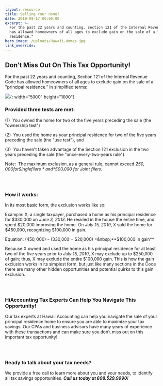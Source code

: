 ```yaml
---
layout: resource
title: Selling Your Home?
date: 2019-09-17 00:00:00
excerpt: >-
  For the past 22 years and counting, Section 121 of the Internal Revenue Code
  has allowed homeowners of all ages to exclude gain on the sale of a "principal
  residence."
hero_image: /uploads/Hawaii-Homes.jpg
link_override:
---
```


## Don’t Miss Out On This Tax Opportunity\!

For the past 22 years and counting, Section 121 of the Internal Revenue Code has allowed homeowners of all ages to exclude gain on the sale of a "principal residence." In simplified terms:

![](/uploads/photo1.jpeg){: width="5000" height="1000"}

### **Provided three tests are met:**

(1)&nbsp; You owned the home for two of the five years preceding the sale (the "ownership test")

(2)&nbsp; You used the home as your principal residence for two of the five years preceding the sale (the "use test"), and

(3)&nbsp; You haven't taken advantage of the Section 121 exclusion in the two years preceding the sale (the "once-every-two-years rule").

Note:&nbsp; The maximum exclusion, as a general rule, cannot exceed *$250,000 for Single filers* and *$500,000 for Joint filers*.

### &nbsp;

### **How it works:**

In its most basic form, the exclusion works like so:

Example: X, a single taxpayer, purchased a home as his principal residence for $330,000 on *June 3, 2013*. He resided in the house the entire time, and spent $20,000 improving the home. On *July 15, 2019*, X sold the home for $450,000, recognizing $100,000 in gain.

Equation: ($450,000) - ($330,000 + $20,000) =&nbsp;**$100,000 in gain**

Because X owned and used the home as his principal residence for at least two of the five years prior to *July 15, 2019*, X may exclude up to $250,000 of gain; thus, X may exclude the entire $100,000 gain. This is how the gain exclusion works in its simplest form, but just like many sections in the Code there are many other hidden opportunities and potential quirks to this gain exclusion.

### &nbsp;

### **HiAccounting Tax Experts Can Help You Navigate This Opportunity\!**

Our tax experts at Hawaii Accounting can help you navigate the sale of your principal residence home to ensure you are able to maximize your tax savings. Our CPAs and business advisors have many years of experience with these transactions and can make sure you don’t miss out on this important tax opportunity\!

### &nbsp;

### **Ready to talk about your tax needs?**

We provide a free call to learn more about you and your needs, to identify all tax savings opportunities. ***Call us today at 808.529.9990\!***

&nbsp;
